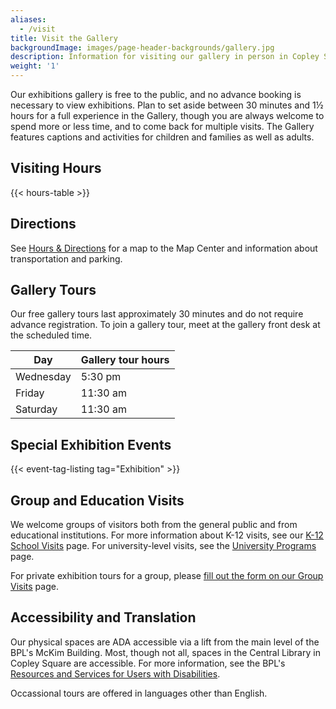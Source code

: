 ```yaml
---
aliases:
  - /visit
title: Visit the Gallery
backgroundImage: images/page-header-backgrounds/gallery.jpg
description: Information for visiting our gallery in person in Copley Square
weight: '1'
---
```



Our exhibitions gallery is free to the public, and no advance booking is necessary to view exhibitions. Plan to set aside between 30 minutes and 1½ hours for a full experience in the Gallery, though you are always welcome to spend more or less time, and to come back for multiple visits. The Gallery features captions and activities for children and families as well as adults.

## Visiting Hours

{{< hours-table >}}

## Directions

See [Hours & Directions](/about/hours-directions/) for a map to the Map Center and information about transportation and parking.

## Gallery Tours

Our free gallery tours last approximately 30 minutes and do not require advance registration. To join a gallery tour, meet at the gallery front desk at the scheduled time.

| Day       | Gallery tour hours |
| --------- | ------------------ |
| Wednesday | 5:30 pm            |
| Friday    | 11:30 am           |
| Saturday  | 11:30 am           |

## Special Exhibition Events

{{< event-tag-listing tag="Exhibition" >}}

## Group and Education Visits

We welcome groups of visitors both from the general public and from educational institutions. For more information about K-12 visits, see our [K-12 School Visits](/education/k12/school-visits/) page. For university-level visits, see the [University Programs](/education/university/) page.

For private exhibition tours for a group, please [fill out the form on our Group Visits](/exhibitions/group-visits/) page.

## Accessibility and Translation

Our physical spaces are ADA accessible via a lift from the main level of the BPL's McKim Building. Most, though not all, spaces in the Central Library in Copley Square are accessible. For more information, see the BPL's [Resources and Services for Users with Disabilities](https://www.bpl.org/users-with-disabilities/).

Occassional tours are offered in languages other than English.
